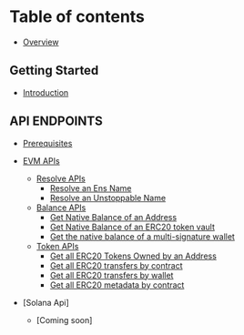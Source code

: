 # Table of contents

* [Overview](OVERVIEW.md)

## Getting Started

* [Introduction](INTRODUCTION.md)

## API ENDPOINTS

* [Prerequisites](Prerequisites/PREREQUISITES.md)
* [EVM APIs](EVMApi/README.md)
  * [Resolve APIs](EVMApi/resolve/RESOLVEApi.md)
    * [Resolve an Ens Name](EVMApi/resolve/RESOLVEENS.md)
    * [Resolve an Unstoppable Name](EVMApi/resolve/RESOLVEUD.md)
  * [Balance APIs](EVMApi/balance/BALANCEApi.md)
    * [Get Native Balance of an Address](EVMApi/balance/NATIVEBALANCE.MD)
    * [Get Native Balance of an ERC20 token vault](EVMApi/balance/ERC20TOKENVAULTBAL.md)
    * [Get the native balance of a multi-signature wallet](EVMApi/balance/MULTISIGWALLETBAL.md)
  * [Token APIs](EVMApi/token/TOKENApi.md)
    * [Get all ERC20 Tokens Owned by an Address](EVMApi/token/ERC20TOKENADDRESS.md)
    * [Get all ERC20 transfers by contract](EVMApi/token/ERC20CONTRACTTRANSFERS.md)
    * [Get all ERC20 transfers by wallet](EVMApi/token/ERC20WALLETTRANSFERS.md)
    * [Get all ERC20 metadata by contract](EVMApi/token/ERC20CONTRACTMETADATA.md)

* [Solana Api]
  * [Coming soon]
